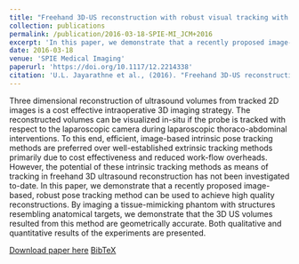 ```yaml
---
title: "Freehand 3D-US reconstruction with robust visual tracking with application to ultrasound-augmented laparoscopy"
collection: publications
permalink: /publication/2016-03-18-SPIE-MI_JCM+2016
excerpt: 'In this paper, we demonstrate that a recently proposed image-based, robust pose tracking method can be used to achieve high quality reconstructions.'
date: 2016-03-18
venue: 'SPIE Medical Imaging'
paperurl: 'https://doi.org/10.1117/12.2214338'
citation: 'U.L. Jayarathne et al., (2016). "Freehand 3D-US reconstruction with robust visual tracking with application to ultrasound-augmented laparoscopy"; in <i>SPIE Medical Imaging: Image-Guided Procedures, Robotic Interventions, and Modeling</i>, 978617, pp. 380-385.'
---
```


Three dimensional reconstruction of ultrasound volumes from tracked 2D images is a cost effective intraoperative 3D imaging strategy. The reconstructed volumes can be visualized in-situ if the probe is tracked with respect to the laparoscopic camera during laparoscopic thoraco-abdominal interventions. To this end, efficient, image-based intrinsic pose tracking methods are preferred over well-established extrinsic tracking methods primarily due to cost effectiveness and reduced work-flow overheads. However, the potential of these intrinsic tracking methods as means of tracking in freehand 3D ultrasound reconstruction has not been investigated to-date. In this paper, we demonstrate that a recently proposed image-based, robust pose tracking method can be used to achieve high quality reconstructions. By imaging a tissue-mimicking phantom with structures resembling anatomical targets, we demonstrate that the 3D US volumes resulted from this method are geometrically accurate. Both qualitative and quantitative results of the experiments are presented.

[Download paper here](https://doi.org/10.1117/12.2214338) [BibTeX](./../files/bibtex/JCM+2016.bib)